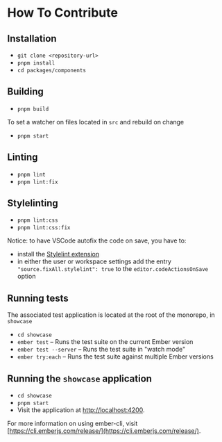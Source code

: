 # How To Contribute

## Installation

- `git clone <repository-url>`
- `pnpm install`
- `cd packages/components`

## Building

- `pnpm build`

To set a watcher on files located in `src` and rebuild on change

- `pnpm start`

## Linting

- `pnpm lint`
- `pnpm lint:fix`

## Stylelinting

- `pnpm lint:css`
- `pnpm lint:css:fix`

Notice: to have VSCode autofix the code on save, you have to:

- install the [Stylelint extension](https://marketplace.visualstudio.com/items?itemName=stylelint.vscode-stylelint)
- in either the user or workspace settings add the entry `"source.fixAll.stylelint": true` to the `editor.codeActionsOnSave` option

## Running tests

The associated test application is located at the root of the monorepo, in `showcase`

- `cd showcase`
- `ember test` – Runs the test suite on the current Ember version
- `ember test --server` – Runs the test suite in "watch mode"
- `ember try:each` – Runs the test suite against multiple Ember versions

## Running the `showcase` application

- `cd showcase`
- `pnpm start`
- Visit the application at [http://localhost:4200](http://localhost:4200).

For more information on using ember-cli, visit [https://cli.emberjs.com/release/](https://cli.emberjs.com/release/).
